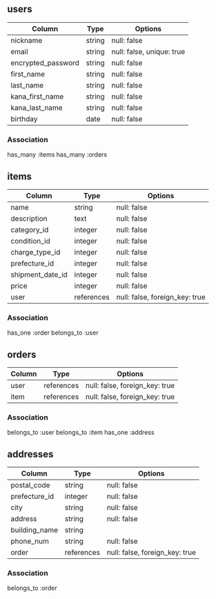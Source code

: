 ## users

|Column            |Type  |Options    |
|------------------|------|-----------|
|nickname          |string|null: false|
|email             |string|null: false, unique: true|
|encrypted_password|string|null: false|
|first_name        |string|null: false|
|last_name         |string|null: false|
|kana_first_name   |string|null: false|
|kana_last_name    |string|null: false|
|birthday          |date  |null: false|

### Association
has_many :items
has_many :orders

## items

|Column          |Type      |Options    |
|----------------|----------|-----------|
|name            |string    |null: false|
|description     |text      |null: false|
|category_id     |integer   |null: false|
|condition_id    |integer   |null: false|
|charge_type_id  |integer   |null: false|
|prefecture_id   |integer   |null: false|
|shipment_date_id|integer   |null: false|
|price           |integer   |null: false|
|user            |references|null: false, foreign_key: true|

### Association
has_one :order
belongs_to :user

## orders

|Column|Type        |Options                       |
|--------|----------|------------------------------|
|user    |references|null: false, foreign_key: true|
|item    |references|null: false, foreign_key: true|

### Association
belongs_to :user
belongs_to :item
has_one :address

## addresses

|Column       |Type      |Options    | 
|-------------|----------|-----------|
|postal_code  |string    |null: false|
|prefecture_id|integer   |null: false|
|city         |string    |null: false|
|address      |string    |null: false|
|building_name|string    |           |
|phone_num    |string    |null: false|
|order        |references|null: false, foreign_key: true|


### Association
belongs_to :order